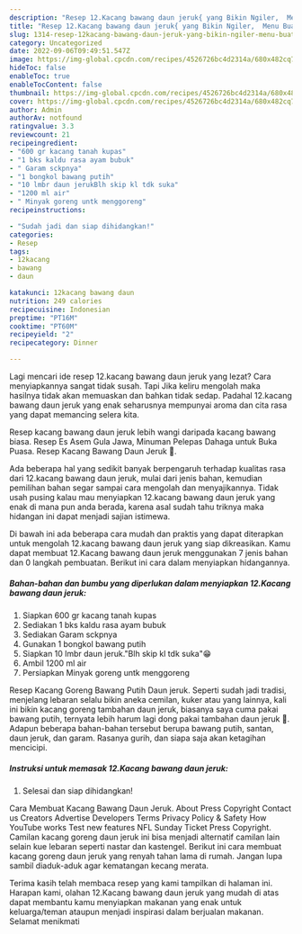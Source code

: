 ```yaml
---
description: "Resep 12.Kacang bawang daun jeruk{ yang Bikin Ngiler,  Menu Buat lebaran"
title: "Resep 12.Kacang bawang daun jeruk{ yang Bikin Ngiler,  Menu Buat lebaran"
slug: 1314-resep-12kacang-bawang-daun-jeruk-yang-bikin-ngiler-menu-buat-lebaran
category: Uncategorized
date: 2022-09-06T09:49:51.547Z
image: https://img-global.cpcdn.com/recipes/4526726bc4d2314a/680x482cq70/12kacang-bawang-daun-jeruk-foto-resep-utama.jpg
hideToc: false
enableToc: true
enableTocContent: false
thumbnail: https://img-global.cpcdn.com/recipes/4526726bc4d2314a/680x482cq70/12kacang-bawang-daun-jeruk-foto-resep-utama.jpg
cover: https://img-global.cpcdn.com/recipes/4526726bc4d2314a/680x482cq70/12kacang-bawang-daun-jeruk-foto-resep-utama.jpg
author: Admin
authorAv: notfound
ratingvalue: 3.3
reviewcount: 21
recipeingredient:
- "600 gr kacang tanah kupas"
- "1 bks kaldu rasa ayam bubuk"
- " Garam sckpnya"
- "1 bongkol bawang putih"
- "10 lmbr daun jerukBlh skip kl tdk suka"
- "1200 ml air"
- " Minyak goreng untk menggoreng"
recipeinstructions:

- "Sudah jadi dan siap dihidangkan!"
categories:
- Resep
tags:
- 12kacang
- bawang
- daun

katakunci: 12kacang bawang daun 
nutrition: 249 calories
recipecuisine: Indonesian
preptime: "PT16M"
cooktime: "PT60M"
recipeyield: "2"
recipecategory: Dinner

---
```



Lagi mencari ide resep 12.kacang bawang daun jeruk yang lezat? Cara menyiapkannya sangat tidak susah. Tapi Jika keliru mengolah maka hasilnya tidak akan memuaskan dan bahkan tidak sedap. Padahal 12.kacang bawang daun jeruk yang enak seharusnya mempunyai aroma dan cita rasa yang dapat memancing selera kita.


Resep kacang bawang daun jeruk lebih wangi daripada kacang bawang biasa. Resep Es Asem Gula Jawa, Minuman Pelepas Dahaga untuk Buka Puasa. Resep Kacang Bawang Daun Jeruk 🍊.

Ada beberapa hal yang sedikit banyak berpengaruh terhadap kualitas rasa dari 12.kacang bawang daun jeruk, mulai dari jenis bahan, kemudian pemilihan bahan segar sampai cara mengolah dan menyajikannya. Tidak usah pusing kalau mau menyiapkan 12.kacang bawang daun jeruk yang enak di mana pun anda berada, karena asal sudah tahu triknya maka hidangan ini dapat menjadi sajian istimewa.


Di bawah ini ada beberapa cara mudah dan praktis yang dapat diterapkan untuk mengolah 12.kacang bawang daun jeruk yang siap dikreasikan. Kamu dapat membuat 12.Kacang bawang daun jeruk menggunakan 7 jenis bahan dan 0 langkah pembuatan. Berikut ini cara dalam menyiapkan hidangannya.

<!--inarticleads1-->

##### Bahan-bahan dan bumbu yang diperlukan dalam menyiapkan 12.Kacang bawang daun jeruk:

1. Siapkan 600 gr kacang tanah kupas
1. Sediakan 1 bks kaldu rasa ayam bubuk
1. Sediakan  Garam sckpnya
1. Gunakan 1 bongkol bawang putih
1. Siapkan 10 lmbr daun jeruk.&#34;Blh skip kl tdk suka&#34;😁
1. Ambil 1200 ml air
1. Persiapkan  Minyak goreng untk menggoreng


Resep Kacang Goreng Bawang Putih Daun jeruk. Seperti sudah jadi tradisi, menjelang lebaran selalu bikin aneka cemilan, kuker atau yang lainnya, kali ini bikin kacang goreng tambahan daun jeruk, biasanya saya cuma pakai bawang putih, ternyata lebih harum lagi dong pakai tambahan daun jeruk 🤭. Adapun beberapa bahan-bahan tersebut berupa bawang putih, santan, daun jeruk, dan garam. Rasanya gurih, dan siapa saja akan ketagihan mencicipi. 

<!--inarticleads2-->

##### Instruksi untuk memasak 12.Kacang bawang daun jeruk:


1. Selesai dan siap dihidangkan!

Cara Membuat Kacang Bawang Daun Jeruk. About Press Copyright Contact us Creators Advertise Developers Terms Privacy Policy &amp; Safety How YouTube works Test new features NFL Sunday Ticket Press Copyright. Camilan kacang goreng daun jeruk ini bisa menjadi alternatif camilan lain selain kue lebaran seperti nastar dan kastengel. Berikut ini cara membuat kacang goreng daun jeruk yang renyah tahan lama di rumah. Jangan lupa sambil diaduk-aduk agar kematangan kecang merata. 

Terima kasih telah membaca resep yang kami tampilkan di halaman ini. Harapan kami, olahan 12.Kacang bawang daun jeruk yang mudah di atas dapat membantu kamu menyiapkan makanan yang enak untuk keluarga/teman ataupun menjadi inspirasi dalam berjualan makanan. Selamat menikmati
